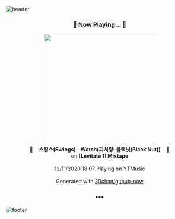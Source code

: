 ![header](https://capsule-render.vercel.app/api?type=wave&height=170&section=header&text=Hi.%20I'm%20SHIFT&fontColor=090707&fontAlignX=45&fontAlignY=65&fontSize=100)

<h3 align="center">🎵 Now Playing... 🎵</h3>
<p align="center">
  <a href="https://music.youtube.com/channel/UCxz7gLC1-zY1l20C4fQKrRA">
    <img width="300" src="https://lh3.googleusercontent.com/7aClDnSaXczMU6jptT55xf6bs8MdKgFM5TemfkBMLfuxRBLEqNsnEgA_8WC6R4q4NRml0a7OMBxkfWK9cQ">
  </a>
  <br>
  🎵&nbsp&nbsp&nbsp <b>스윙스(Swings) - Watch(피처링: 블랙넛(Black Nut))</b> &nbsp&nbsp&nbsp🎵
  <br>
  on <b>[Levitate 1] Mixtape</b>
  
  <br />
  <br />
  12/11/2020 18:07 Playing on YTMusic
  <br />
  <br />
  Generated with <a href="https://github.com/20chan/github-now">20chan/github-now</a>
</p>

<h3 align="center">•••</h3>

![footer](https://capsule-render.vercel.app/api?type=wave&height=150&section=footer)
